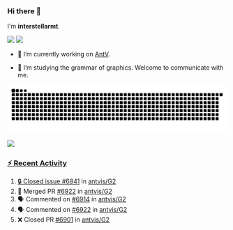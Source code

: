 ### Hi there 👋

I'm **interstellarmt**.

[![](https://img.shields.io/endpoint?url=https://awards.antv.vision/interstellarmt-g2-contributor.json)](https://github.com/antvis/g2)
[![](https://img.shields.io/endpoint?url=https://awards.antv.vision/interstellarmt-gpt-vis-contributor.json)](https://github.com/antvis/gpt-vis)

- 🔭 I’m currently working on [AntV](https://github.com/antvis).

- 📖 I’m studying the grammar of graphics. Welcome to communicate with me.

![](https://raw.githubusercontent.com/interstellarmt/interstellarmt/refs/heads/output/github-contribution-grid-snake.svg)
<div>
  <a href="https://github.com/interstellarmt">
  <img height="180em" src="https://github-readme-stats-eight-theta.vercel.app/api?username=interstellarmt&show_icons=true&include_all_commits=true&count_private=true&theme=tokyonight"/>
</div>
    
### :zap: Recent Activity

<!--START_SECTION:activity-->
1. 🔒 Closed issue [#6841](https://github.com/antvis/G2/issues/6841) in [antvis/G2](https://github.com/antvis/G2)
2. 🎉 Merged PR [#6922](https://github.com/antvis/G2/pull/6922) in [antvis/G2](https://github.com/antvis/G2)
3. 🗣 Commented on [#6914](https://github.com/antvis/G2/issues/6914#issuecomment-2903505360) in [antvis/G2](https://github.com/antvis/G2)
4. 🗣 Commented on [#6922](https://github.com/antvis/G2/pull/6922#issuecomment-2903483867) in [antvis/G2](https://github.com/antvis/G2)
5. ❌ Closed PR [#6901](https://github.com/antvis/G2/pull/6901) in [antvis/G2](https://github.com/antvis/G2)
<!--END_SECTION:activity-->

